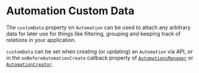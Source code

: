# Automation Custom Data

The `customData` property on `Automation` can be used to attach any arbitrary data for later use for things like filtering, grouping and keeping track of relations in your application.

`customData` can be set when creating (or updating) an `Automation` via API, or in the `onBeforeAutomationCreate` callback property of [`AutomationsManager`](/components/AutomationsManager.md) or [`AutomationCreator`](/components/AutomationCreator.md).